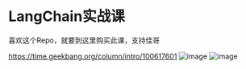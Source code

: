 # LangChain实战课


喜欢这个Repo，就要到这里购买此课，支持佳哥

https://time.geekbang.org/column/intro/100617601
![image](https://github.com/huangjia2019/langchain/assets/48795276/03c72bf0-918c-4428-8b8c-b77152cac985)
![image](https://github.com/huangjia2019/langchain/assets/48795276/791eecc3-f8fb-4e8f-b22a-6d626492b987)



